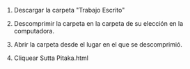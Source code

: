 1. Descargar la carpeta "Trabajo Escrito"

2. Descomprimir la carpeta en la carpeta de su elección en la computadora.

3. Abrir la carpeta desde el lugar en el que se descomprimió.

4. Cliquear Sutta Pitaka.html
